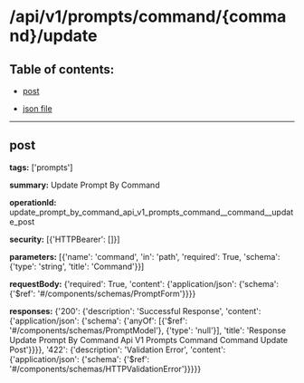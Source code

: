 # /api/v1/prompts/command/{command}/update

## Table of contents:
- [post](#post)

- [json file](./_api_v1_prompts_command_{command}_update.json)

---
<a name="post"></a>
## post

**tags:** ['prompts']

**summary:** Update Prompt By Command

**operationId:** update_prompt_by_command_api_v1_prompts_command__command__update_post

**security:** [{'HTTPBearer': []}]

**parameters:** [{'name': 'command', 'in': 'path', 'required': True, 'schema': {'type': 'string', 'title': 'Command'}}]

**requestBody:** {'required': True, 'content': {'application/json': {'schema': {'$ref': '#/components/schemas/PromptForm'}}}}

**responses:** {'200': {'description': 'Successful Response', 'content': {'application/json': {'schema': {'anyOf': [{'$ref': '#/components/schemas/PromptModel'}, {'type': 'null'}], 'title': 'Response Update Prompt By Command Api V1 Prompts Command  Command  Update Post'}}}}, '422': {'description': 'Validation Error', 'content': {'application/json': {'schema': {'$ref': '#/components/schemas/HTTPValidationError'}}}}}

